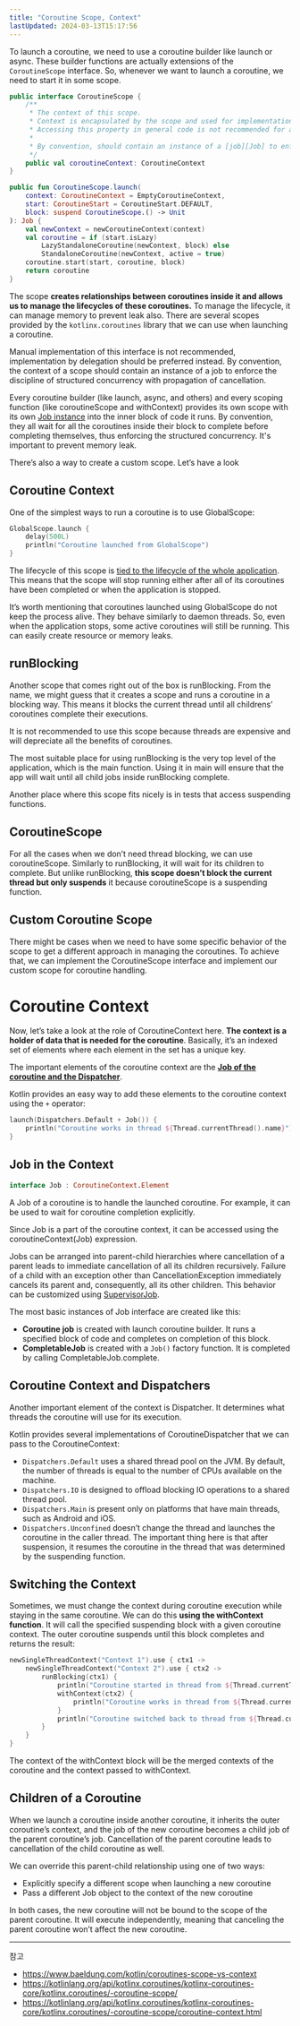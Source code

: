 ```yaml
---
title: "Coroutine Scope, Context"
lastUpdated: 2024-03-13T15:17:56
---
```


To launch a coroutine, we need to use a coroutine builder like launch or async. These builder functions are actually extensions of the `CoroutineScope` interface. So, whenever we want to launch a coroutine, we need to start it in some scope.

```kotlin
public interface CoroutineScope {
    /**
     * The context of this scope.
     * Context is encapsulated by the scope and used for implementation of coroutine builders that are extensions on the scope.
     * Accessing this property in general code is not recommended for any purposes except accessing the [Job] instance for advanced usages.
     *
     * By convention, should contain an instance of a [job][Job] to enforce structured concurrency.
     */
    public val coroutineContext: CoroutineContext
}

public fun CoroutineScope.launch(
    context: CoroutineContext = EmptyCoroutineContext,
    start: CoroutineStart = CoroutineStart.DEFAULT,
    block: suspend CoroutineScope.() -> Unit
): Job {
    val newContext = newCoroutineContext(context)
    val coroutine = if (start.isLazy)
        LazyStandaloneCoroutine(newContext, block) else
        StandaloneCoroutine(newContext, active = true)
    coroutine.start(start, coroutine, block)
    return coroutine
}
```

The scope **creates relationships between coroutines inside it and allows us to manage the lifecycles of these coroutines.** To manage the lifecycle, it can manage memory to prevent leak also. There are several scopes provided by the `kotlinx.coroutines` library that we can use when launching a coroutine. 

Manual implementation of this interface is not recommended, implementation by delegation should be preferred instead. By convention, the context of a scope should contain an instance of a job to enforce the discipline of structured concurrency with propagation of cancellation.

Every coroutine builder (like launch, async, and others) and every scoping function (like coroutineScope and withContext) provides its own scope with its own [Job instance](https://kotlinlang.org/api/kotlinx.coroutines/kotlinx-coroutines-core/kotlinx.coroutines/-job/index.html) into the inner block of code it runs. By convention, they all wait for all the coroutines inside their block to complete before completing themselves, thus enforcing the structured concurrency. It's important to prevent memory leak.

There’s also a way to create a custom scope. Let’s have a look

## Coroutine Context

One of the simplest ways to run a coroutine is to use GlobalScope:

```kotlin
GlobalScope.launch {
    delay(500L)
    println("Coroutine launched from GlobalScope")
}
```

The lifecycle of this scope is <u>tied to the lifecycle of the whole application</u>. This means that the scope will stop running either after all of its coroutines have been completed or when the application is stopped.

It’s worth mentioning that coroutines launched using GlobalScope do not keep the process alive. They behave similarly to daemon threads. So, even when the application stops, some active coroutines will still be running. This can easily create resource or memory leaks.

## runBlocking

Another scope that comes right out of the box is runBlocking. From the name, we might guess that it creates a scope and runs a coroutine in a blocking way. This means it blocks the current thread until all childrens’ coroutines complete their executions.

It is not recommended to use this scope because threads are expensive and will depreciate all the benefits of coroutines.

The most suitable place for using runBlocking is the very top level of the application, which is the main function. Using it in main will ensure that the app will wait until all child jobs inside runBlocking complete.

Another place where this scope fits nicely is in tests that access suspending functions.

## CoroutineScope

For all the cases when we don’t need thread blocking, we can use coroutineScope. Similarly to runBlocking, it will wait for its children to complete. But unlike runBlocking, **this scope doesn’t block the current thread but only suspends** it because coroutineScope is a suspending function.

## Custom Coroutine Scope

There might be cases when we need to have some specific behavior of the scope to get a different approach in managing the coroutines. To achieve that, we can implement the CoroutineScope interface and implement our custom scope for coroutine handling.

# Coroutine Context

Now, let’s take a look at the role of CoroutineContext here. **The context is a holder of data that is needed for the coroutine**. Basically, it’s an indexed set of elements where each element in the set has a unique key.

The important elements of the coroutine context are the [**Job of the coroutine and the Dispatcher**](Coroutine%E2%80%85Dispatcher.md).

Kotlin provides an easy way to add these elements to the coroutine context using the `+` operator:

```kotlin
launch(Dispatchers.Default + Job()) {
    println("Coroutine works in thread ${Thread.currentThread().name}")
}
```

## Job in the Context

```kotlin
interface Job : CoroutineContext.Element
```

A Job of a coroutine is to handle the launched coroutine. For example, it can be used to wait for coroutine completion explicitly.

Since Job is a part of the coroutine context, it can be accessed using the coroutineContext(Job) expression.

Jobs can be arranged into parent-child hierarchies where cancellation of a parent leads to immediate cancellation of all its children recursively. Failure of a child with an exception other than CancellationException immediately cancels its parent and, consequently, all its other children. This behavior can be customized using [SupervisorJob](https://kotlinlang.org/api/kotlinx.coroutines/kotlinx-coroutines-core/kotlinx.coroutines/-supervisor-job.html).

The most basic instances of Job interface are created like this:

- **Coroutine job** is created with launch coroutine builder. It runs a specified block of code and completes on completion of this block.
- **CompletableJob** is created with a `Job()` factory function. It is completed by calling CompletableJob.complete.

## Coroutine Context and Dispatchers

Another important element of the context is Dispatcher. It determines what threads the coroutine will use for its execution.

Kotlin provides several implementations of CoroutineDispatcher that we can pass to the CoroutineContext:

- `Dispatchers.Default` uses a shared thread pool on the JVM. By default, the number of threads is equal to the number of CPUs available on the machine.
- `Dispatchers.IO` is designed to offload blocking IO operations to a shared thread pool.
- `Dispatchers.Main` is present only on platforms that have main threads, such as Android and iOS.
- `Dispatchers.Unconfined` doesn’t change the thread and launches the coroutine in the caller thread. The important thing here is that after suspension, it resumes the coroutine in the thread that was determined by the suspending function.


## Switching the Context

Sometimes, we must change the context during coroutine execution while staying in the same coroutine. We can do this **using the withContext function**. It will call the specified suspending block with a given coroutine context. The outer coroutine suspends until this block completes and returns the result:

```kotlin
newSingleThreadContext("Context 1").use { ctx1 ->
    newSingleThreadContext("Context 2").use { ctx2 ->
        runBlocking(ctx1) {
            println("Coroutine started in thread from ${Thread.currentThread().name}")
            withContext(ctx2) {
                println("Coroutine works in thread from ${Thread.currentThread().name}")
            }
            println("Coroutine switched back to thread from ${Thread.currentThread().name}")
        }
    }
}
```

The context of the withContext block will be the merged contexts of the coroutine and the context passed to withContext.

## Children of a Coroutine

When we launch a coroutine inside another coroutine, it inherits the outer coroutine’s context, and the job of the new coroutine becomes a child job of the parent coroutine’s job. Cancellation of the parent coroutine leads to cancellation of the child coroutine as well.

We can override this parent-child relationship using one of two ways:

- Explicitly specify a different scope when launching a new coroutine
- Pass a different Job object to the context of the new coroutine

In both cases, the new coroutine will not be bound to the scope of the parent coroutine. It will execute independently, meaning that canceling the parent coroutine won’t affect the new coroutine.

---
참고
- https://www.baeldung.com/kotlin/coroutines-scope-vs-context
- https://kotlinlang.org/api/kotlinx.coroutines/kotlinx-coroutines-core/kotlinx.coroutines/-coroutine-scope/
- https://kotlinlang.org/api/kotlinx.coroutines/kotlinx-coroutines-core/kotlinx.coroutines/-coroutine-scope/coroutine-context.html